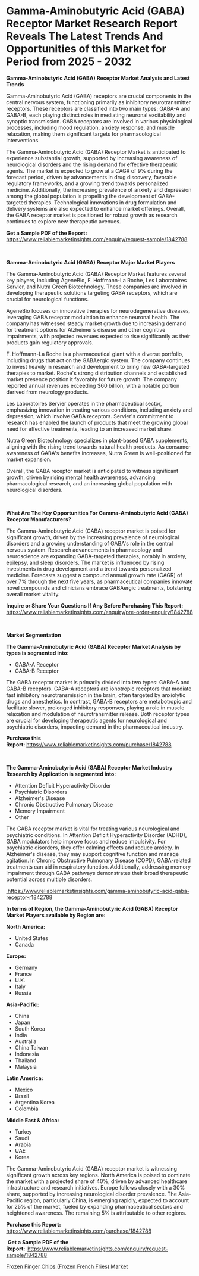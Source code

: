 <p><h1>Gamma-Aminobutyric Acid (GABA) Receptor Market Research Report Reveals The Latest Trends And Opportunities of this Market for Period from 2025 - 2032</h1></p><p><strong>Gamma-Aminobutyric Acid (GABA) Receptor Market Analysis and Latest Trends</strong></p>
<p><p>Gamma-Aminobutyric Acid (GABA) receptors are crucial components in the central nervous system, functioning primarily as inhibitory neurotransmitter receptors. These receptors are classified into two main types: GABA-A and GABA-B, each playing distinct roles in mediating neuronal excitability and synaptic transmission. GABA receptors are involved in various physiological processes, including mood regulation, anxiety response, and muscle relaxation, making them significant targets for pharmacological interventions.</p><p>The Gamma-Aminobutyric Acid (GABA) Receptor Market is anticipated to experience substantial growth, supported by increasing awareness of neurological disorders and the rising demand for effective therapeutic agents. The market is expected to grow at a CAGR of 9% during the forecast period, driven by advancements in drug discovery, favorable regulatory frameworks, and a growing trend towards personalized medicine. Additionally, the increasing prevalence of anxiety and depression among the global population is propelling the development of GABA-targeted therapies. Technological innovations in drug formulation and delivery systems are also expected to enhance market offerings. Overall, the GABA receptor market is positioned for robust growth as research continues to explore new therapeutic avenues.</p></p>
<p><strong>Get a Sample PDF of the Report:&nbsp;</strong> <a href="https://www.reliablemarketinsights.com/enquiry/request-sample/1842788?utm_campaign=2669&utm_medium=2&utm_source=Github&utm_content=ia&utm_term=26032025&utm_id=gamma-aminobutyric-acid-gaba-receptor">https://www.reliablemarketinsights.com/enquiry/request-sample/1842788</a></p>
<p>&nbsp;</p>
<p><strong>Gamma-Aminobutyric Acid (GABA) Receptor Major Market Players</strong></p>
<p><p>The Gamma-Aminobutyric Acid (GABA) Receptor Market features several key players, including AgeneBio, F. Hoffmann-La Roche, Les Laboratoires Servier, and Nutra Green Biotechnology. These companies are involved in developing therapeutic solutions targeting GABA receptors, which are crucial for neurological functions.</p><p>AgeneBio focuses on innovative therapies for neurodegenerative diseases, leveraging GABA receptor modulation to enhance neuronal health. The company has witnessed steady market growth due to increasing demand for treatment options for Alzheimer’s disease and other cognitive impairments, with projected revenues expected to rise significantly as their products gain regulatory approvals.</p><p>F. Hoffmann-La Roche is a pharmaceutical giant with a diverse portfolio, including drugs that act on the GABAergic system. The company continues to invest heavily in research and development to bring new GABA-targeted therapies to market. Roche's strong distribution channels and established market presence position it favorably for future growth. The company reported annual revenues exceeding $60 billion, with a notable portion derived from neurology products.</p><p>Les Laboratoires Servier operates in the pharmaceutical sector, emphasizing innovation in treating various conditions, including anxiety and depression, which involve GABA receptors. Servier's commitment to research has enabled the launch of products that meet the growing global need for effective treatments, leading to an increased market share. </p><p>Nutra Green Biotechnology specializes in plant-based GABA supplements, aligning with the rising trend towards natural health products. As consumer awareness of GABA's benefits increases, Nutra Green is well-positioned for market expansion.</p><p>Overall, the GABA receptor market is anticipated to witness significant growth, driven by rising mental health awareness, advancing pharmacological research, and an increasing global population with neurological disorders.</p></p>
<p>&nbsp;</p>
<p><strong>What Are The Key Opportunities For Gamma-Aminobutyric Acid (GABA) Receptor Manufacturers?</strong></p>
<p><p>The Gamma-Aminobutyric Acid (GABA) receptor market is poised for significant growth, driven by the increasing prevalence of neurological disorders and a growing understanding of GABA's role in the central nervous system. Research advancements in pharmacology and neuroscience are expanding GABA-targeted therapies, notably in anxiety, epilepsy, and sleep disorders. The market is influenced by rising investments in drug development and a trend towards personalized medicine. Forecasts suggest a compound annual growth rate (CAGR) of over 7% through the next five years, as pharmaceutical companies innovate novel compounds and clinicians embrace GABAergic treatments, bolstering overall market vitality.</p></p>
<p><strong>Inquire or Share Your Questions If Any Before Purchasing This Report:</strong> <a href="https://www.reliablemarketinsights.com/enquiry/pre-order-enquiry/1842788?utm_campaign=2669&utm_medium=2&utm_source=Github&utm_content=ia&utm_term=26032025&utm_id=gamma-aminobutyric-acid-gaba-receptor">https://www.reliablemarketinsights.com/enquiry/pre-order-enquiry/1842788</a></p>
<p>&nbsp;</p>
<p><strong>Market Segmentation</strong></p>
<p><strong>The Gamma-Aminobutyric Acid (GABA) Receptor Market Analysis by types is segmented into:</strong></p>
<p><ul><li>GABA-A Receptor</li><li>GABA-B Receptor</li></ul></p>
<p><p>The GABA receptor market is primarily divided into two types: GABA-A and GABA-B receptors. GABA-A receptors are ionotropic receptors that mediate fast inhibitory neurotransmission in the brain, often targeted by anxiolytic drugs and anesthetics. In contrast, GABA-B receptors are metabotropic and facilitate slower, prolonged inhibitory responses, playing a role in muscle relaxation and modulation of neurotransmitter release. Both receptor types are crucial for developing therapeutic agents for neurological and psychiatric disorders, impacting demand in the pharmaceutical industry.</p></p>
<p><strong>Purchase this Report:&nbsp;</strong><a href="https://www.reliablemarketinsights.com/purchase/1842788?utm_campaign=2669&utm_medium=2&utm_source=Github&utm_content=ia&utm_term=26032025&utm_id=gamma-aminobutyric-acid-gaba-receptor">https://www.reliablemarketinsights.com/purchase/1842788</a></p>
<p>&nbsp;</p>
<p><strong>The Gamma-Aminobutyric Acid (GABA) Receptor Market Industry Research by Application is segmented into:</strong></p>
<p><ul><li>Attention Deficit Hyperactivity Disorder</li><li>Psychiatric Disorders</li><li>Alzheimer's Disease</li><li>Chronic Obstructive Pulmonary Disease</li><li>Memory Impairment</li><li>Other</li></ul></p>
<p><p>The GABA receptor market is vital for treating various neurological and psychiatric conditions. In Attention Deficit Hyperactivity Disorder (ADHD), GABA modulators help improve focus and reduce impulsivity. For psychiatric disorders, they offer calming effects and reduce anxiety. In Alzheimer's disease, they may support cognitive function and manage agitation. In Chronic Obstructive Pulmonary Disease (COPD), GABA-related treatments can aid in respiratory function. Additionally, addressing memory impairment through GABA pathways demonstrates their broad therapeutic potential across multiple disorders.</p></p>
<p><a href="https://www.reliablemarketinsights.com/gamma-aminobutyric-acid-gaba-receptor-r1842788?utm_campaign=2669&utm_medium=2&utm_source=Github&utm_content=ia&utm_term=26032025&utm_id=gamma-aminobutyric-acid-gaba-receptor">&nbsp;https://www.reliablemarketinsights.com/gamma-aminobutyric-acid-gaba-receptor-r1842788</a></p>
<p><strong>In terms of Region, the Gamma-Aminobutyric Acid (GABA) Receptor Market Players available by Region are:</strong></p>
<p>
    <p> <strong> North America: </strong>
        <ul>
            <li>United States</li>
            <li>Canada</li>
        </ul>
        </p> 
    <p> <strong> Europe: </strong>
        <ul>
            <li>Germany</li>
            <li>France</li>
            <li>U.K.</li>
            <li>Italy</li>
            <li>Russia</li>
        </ul>
        </p> 
    <p> <strong> Asia-Pacific: </strong>
        <ul>
            <li>China</li>
            <li>Japan</li>
            <li>South Korea</li>
            <li>India</li>
            <li>Australia</li>
            <li>China Taiwan</li>
            <li>Indonesia</li>
            <li>Thailand</li>
            <li>Malaysia</li>
        </ul>
        </p> 
    <p> <strong> Latin America: </strong>
        <ul>
            <li>Mexico</li>
            <li>Brazil</li>
            <li>Argentina Korea</li>
            <li>Colombia</li>
        </ul>
        </p> 
    <p> <strong> Middle East & Africa: </strong>
        <ul>
            <li>Turkey</li>
            <li>Saudi</li>
            <li>Arabia</li>
            <li>UAE</li>
            <li>Korea</li>
        </ul>
    </p>
    </p>
<p><p>The Gamma-Aminobutyric Acid (GABA) receptor market is witnessing significant growth across key regions. North America is poised to dominate the market with a projected share of 40%, driven by advanced healthcare infrastructure and research initiatives. Europe follows closely with a 30% share, supported by increasing neurological disorder prevalence. The Asia-Pacific region, particularly China, is emerging rapidly, expected to account for 25% of the market, fueled by expanding pharmaceutical sectors and heightened awareness. The remaining 5% is attributable to other regions.</p></p>
<p><strong>Purchase this Report: </strong><a href="https://www.reliablemarketinsights.com/purchase/1842788?utm_campaign=2669&utm_medium=2&utm_source=Github&utm_content=ia&utm_term=26032025&utm_id=gamma-aminobutyric-acid-gaba-receptor">https://www.reliablemarketinsights.com/purchase/1842788</a></p>
<p>&nbsp;<strong>Get a Sample PDF of the Report:&nbsp;&nbsp;</strong><a href="https://www.reliablemarketinsights.com/enquiry/request-sample/1842788?utm_campaign=2669&utm_medium=2&utm_source=Github&utm_content=ia&utm_term=26032025&utm_id=gamma-aminobutyric-acid-gaba-receptor">https://www.reliablemarketinsights.com/enquiry/request-sample/1842788</a></p>
<p><strong></strong></p>
<p><p><a href="https://github.com/qetelosooya/Market-Research-Report-List-1/blob/main/frozen-finger-chips-frozen-french-fries-market.md?utm_campaign=2669&utm_medium=2&utm_source=Github&utm_content=ia&utm_term=26032025&utm_id=gamma-aminobutyric-acid-gaba-receptor">Frozen Finger Chips (Frozen French Fries) Market</a></p></p>